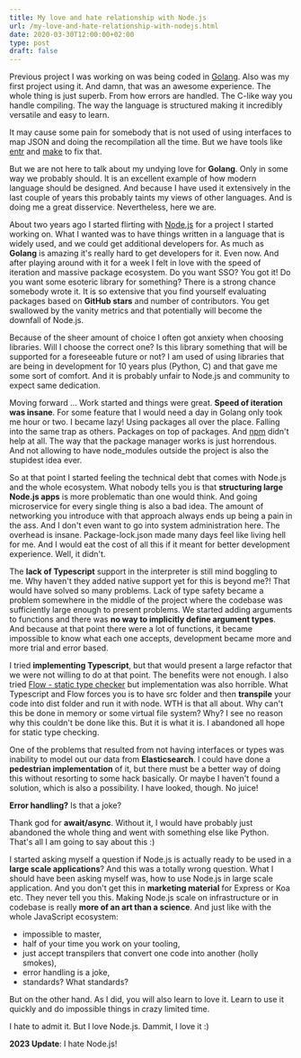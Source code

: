 ```yaml
---
title: My love and hate relationship with Node.js
url: /my-love-and-hate-relationship-with-nodejs.html
date: 2020-03-30T12:00:00+02:00
type: post
draft: false
---
```


Previous project I was working on was being coded in
[Golang](https://golang.org/). Also was my first project using it. And damn,
that was an awesome experience. The whole thing is just superb. From how errors
are handled. The C-like way you handle compiling. The way the language is
structured making it incredibly versatile and easy to learn.

It may cause some pain for somebody that is not used of using interfaces to map
JSON and doing the recompilation all the time. But we have tools like
[entr](http://eradman.com/entrproject/) and
[make](https://www.gnu.org/software/make/) to fix that.

But we are not here to talk about my undying love for **Golang**. Only in some
way we probably should. It is an excellent example of how modern language should
be designed. And because I have used it extensively in the last couple of years
this probably taints my views of other languages. And is doing me a great
disservice. Nevertheless, here we are.

About two years ago I started flirting with [Node.js](https://nodejs.org/en/)
for a project I started working on. What I wanted was to have things written in
a language that is widely used, and we could get additional developers for.  As
much as **Golang** is amazing it's really hard to get developers for it.  Even
now. And after playing around with it for a week I felt in love with the speed
of iteration and massive package ecosystem. Do you want SSO? You got it!  Do you
want some esoteric library for something? There is a strong chance somebody
wrote it. It is so extensive that you find yourself evaluating packages based on
**GitHub stars** and number of contributors. You get swallowed by the vanity
metrics and that potentially will become the downfall of Node.js.

Because of the sheer amount of choice I often got anxiety when choosing
libraries. Will I choose the correct one? Is this library something that will be
supported for a foreseeable future or not? I am used of using libraries that are
being in development for 10 years plus (Python, C) and that gave me some sort of
comfort. And it is probably unfair to Node.js and community to expect same
dedication.

Moving forward ... Work started and things were great. **Speed of iteration was
insane**. For some feature that I would need a day in Golang only took me hour
or two. I became lazy! Using packages all over the place. Falling into the same
trap as others. Packages on top of packages.  And [npm](https://www.npmjs.com/)
didn't help at all. The way that the package manager works is just
horrendous. And not allowing to have node_modules outside the project is also
the stupidest idea ever.

So at that point I started feeling the technical debt that comes with Node.js
and the whole ecosystem. What nobody tells you is that **structuring large
Node.js apps** is more problematic than one would think.  And going microservice
for every single thing is also a bad idea. The amount of networking you
introduce with that approach always ends up being a pain in the ass. And I don't
even want to go into system administration here. The overhead is
insane. Package-lock.json made many days feel like living hell for me. And I
would eat the cost of all this if it meant for better development
experience. Well, it didn't.

The **lack of Typescript** support in the interpreter is still mind boggling to
me. Why haven't they added native support yet for this is beyond me?! That would
have solved so many problems. Lack of type safety became a problem somewhere in
the middle of the project where the codebase was sufficiently large enough to
present problems. We started adding arguments to functions and there was **no
way to implicitly define argument types**. And because at that point there were
a lot of functions, it became impossible to know what each one accepts,
development became more and more trial and error based.

I tried **implementing Typescript**, but that would present a large refactor
that we were not willing to do at that point. The benefits were not enough.  I
also tried [Flow - static type checker](https://flow.org/) but implementation
was also horrible. What Typescript and Flow forces you is to have src folder and
then **transpile** your code into dist folder and run it with node. WTH is that
all about. Why can't this be done in memory or some virtual file system?  Why? I
see no reason why this couldn't be done like this. But it is what it is.  I
abandoned all hope for static type checking.

One of the problems that resulted from not having interfaces or types was
inability to model out our data from **Elasticsearch**. I could have done a
**pedestrian implementation** of it, but there must be a better way of doing
this without resorting to some hack basically. Or maybe I haven't found a
solution, which is also a possibility. I have looked, though. No juice!

**Error handling?** Is that a joke?

Thank god for **await/async**. Without it, I would have probably just abandoned
the whole thing and went with something else like Python. That's all I am going
to say about this :)

I started asking myself a question if Node.js is actually ready to be used in a
**large scale applications**? And this was a totally wrong question. What I
should have been asking myself was, how to use Node.js in large scale
application. And you don't get this in **marketing material** for Express or Koa
etc. They never tell you this. Making Node.js scale on infrastructure or in
codebase is really **more of an art than a science**. And just like with the
whole JavaScript ecosystem:

- impossible to master,
- half of your time you work on your tooling,
- just accept transpilers that convert one code into another (holly smokes),
- error handling is a joke,
- standards? What standards?

But on the other hand. As I did, you will also learn to love it. Learn to use it
quickly and do impossible things in crazy limited time.

I hate to admit it. But I love Node.js. Dammit, I love it :)

**2023 Update**: I hate Node.js!
